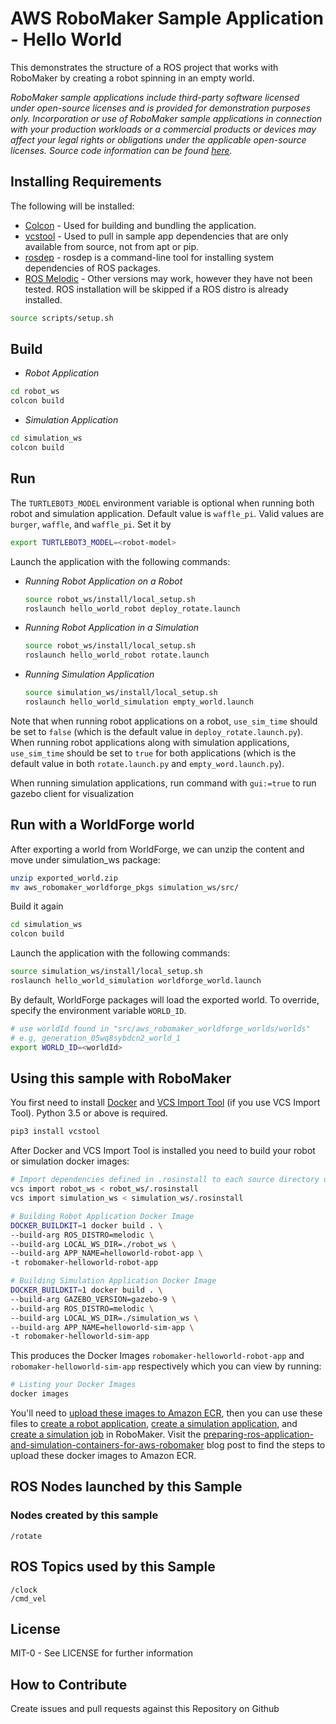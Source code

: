 # AWS RoboMaker Sample Application - Hello World

This demonstrates the structure of a ROS project that works with RoboMaker by creating a robot spinning in an empty world.

_RoboMaker sample applications include third-party software licensed under open-source licenses and is provided for demonstration purposes only. Incorporation or use of RoboMaker sample applications in connection with your production workloads or a commercial products or devices may affect your legal rights or obligations under the applicable open-source licenses. Source code information can be found [here](https://github.com/aws-robotics/aws-robomaker-sample-application-helloworld)._

## Installing Requirements

The following will be installed:
- [Colcon](https://colcon.readthedocs.io/en/released/user/installation.html) - Used for building and bundling the application.
- [vcstool](https://github.com/dirk-thomas/vcstool#how-to-install-vcstool) - Used to pull in sample app dependencies that are only available from source, not from apt or pip.
- [rosdep](http://wiki.ros.org/rosdep#Installing_rosdep) - rosdep is a command-line tool for installing system dependencies of ROS packages.
- [ROS Melodic](http://wiki.ros.org/melodic/Installation/Ubuntu) - Other versions may work, however they have not been tested. ROS installation will be skipped if a ROS distro is already installed.

```bash
source scripts/setup.sh
```

## Build

- *Robot Application*
```bash
cd robot_ws
colcon build
```

- *Simulation Application*
```bash
cd simulation_ws
colcon build
```

## Run
The `TURTLEBOT3_MODEL` environment variable is optional when running both robot and simulation application. Default value is `waffle_pi`. Valid values are `burger`, `waffle`, and `waffle_pi`. Set it by

```bash
export TURTLEBOT3_MODEL=<robot-model>
```

Launch the application with the following commands:

- *Running Robot Application on a Robot*
    ```bash
    source robot_ws/install/local_setup.sh
    roslaunch hello_world_robot deploy_rotate.launch
    ```

- *Running Robot Application in a Simulation*
    ```bash
    source robot_ws/install/local_setup.sh
    roslaunch hello_world_robot rotate.launch
    ```

- *Running Simulation Application*
    ```bash
    source simulation_ws/install/local_setup.sh
    roslaunch hello_world_simulation empty_world.launch
    ```

Note that when running robot applications on a robot, `use_sim_time` should be set to `false` (which is the default value in `deploy_rotate.launch.py`). When running robot applications along with simulation applications, `use_sim_time` should be set to `true` for both applications (which is the default value in both `rotate.launch.py` and `empty_word.launch.py`).
   		  
When running simulation applications, run command with `gui:=true` to run gazebo client for visualization

## Run with a WorldForge world

After exporting a world from WorldForge, we can unzip the content and move under simulation_ws package:

```bash
unzip exported_world.zip
mv aws_robomaker_worldforge_pkgs simulation_ws/src/
```

Build it again

```bash
cd simulation_ws
colcon build
```

Launch the application with the following commands:

```bash
source simulation_ws/install/local_setup.sh
roslaunch hello_world_simulation worldforge_world.launch
```

By default, WorldForge packages will load the exported world. To override, specify the environment variable `WORLD_ID`. 

```bash
# use worldId found in "src/aws_robomaker_worldforge_worlds/worlds"
# e.g, generation_05wq8sybdcn2_world_1
export WORLD_ID=<worldId>  
```

## Using this sample with RoboMaker

You first need to install [Docker](https://docs.docker.com/get-docker/) and [VCS Import Tool](http://wiki.ros.org/vcstool) (if you use VCS Import Tool). Python 3.5 or above is required.

```bash
pip3 install vcstool
```

After Docker and VCS Import Tool is installed you need to build your robot or simulation docker images:

```bash
# Import dependencies defined in .rosinstall to each source directory using vcs import
vcs import robot_ws < robot_ws/.rosinstall
vcs import simulation_ws < simulation_ws/.rosinstall

# Building Robot Application Docker Image
DOCKER_BUILDKIT=1 docker build . \
--build-arg ROS_DISTRO=melodic \
--build-arg LOCAL_WS_DIR=./robot_ws \
--build-arg APP_NAME=helloworld-robot-app \
-t robomaker-helloworld-robot-app

# Building Simulation Application Docker Image
DOCKER_BUILDKIT=1 docker build . \
--build-arg GAZEBO_VERSION=gazebo-9 \
--build-arg ROS_DISTRO=melodic \
--build-arg LOCAL_WS_DIR=./simulation_ws \
--build-arg APP_NAME=helloworld-sim-app \
-t robomaker-helloworld-sim-app
```

This produces the Docker Images `robomaker-helloworld-robot-app` and `robomaker-helloworld-sim-app` respectively which you can view by running:

```bash
# Listing your Docker Images
docker images
```

You'll need to [upload these images to Amazon ECR](https://docs.aws.amazon.com/robomaker/latest/dg/development-publish-app-containers.html), then you can use these files to
[create a robot application](https://docs.aws.amazon.com/robomaker/latest/dg/create-robot-application.html),
[create a simulation application](https://docs.aws.amazon.com/robomaker/latest/dg/create-simulation-application.html),
and [create a simulation job](https://docs.aws.amazon.com/robomaker/latest/dg/create-simulation-job.html) in RoboMaker. Visit the [preparing-ros-application-and-simulation-containers-for-aws-robomaker](https://aws.amazon.com/blogs/robotics/preparing-ros-application-and-simulation-containers-for-aws-robomaker/#:~:text=Bash-,Publish%20docker%20images%20to%20Amazon%20ECR,-Containers%20used%20by) blog post to find the steps to upload these docker images to Amazon ECR.

## ROS Nodes launched by this Sample

### Nodes created by this sample

```
/rotate
```

## ROS Topics used by this Sample

```
/clock
/cmd_vel
```

## License

MIT-0 - See LICENSE for further information

## How to Contribute

Create issues and pull requests against this Repository on Github
